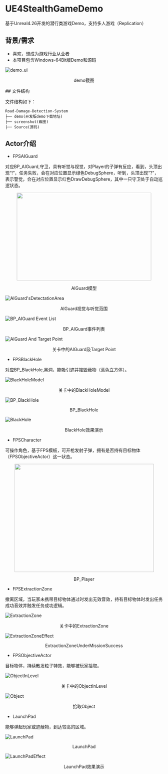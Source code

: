 # UE4StealthGameDemo
基于Unreal4.26开发的潜行类游戏Demo，支持多人游戏（Replication）
## 背景/需求
- 喜欢，想成为游戏行业从业者
- 本项目包含Windows-64Bit版Demo和源码

![demo_ui](https://github.com/GaoKangYu/UE4StealthGameDemo/blob/main/screenshot/demo.png)
<p align="center">demo截图</p>
## 文件结构

文件结构如下：

```
Road-Damage-Detection-System
├── demo(开发版demo下载地址)
├── screenshot(截图)
├── Source(源码)
```

## Actor介绍

- FPSAIGuard

对应BP_AIGuard,守卫，具有听觉与视觉，对Player的子弹有反应，看到，头顶出现“!”，任务失败，会在对应位置显示绿色DebugSphere，听到，头顶出现“?”，表示警觉，会在对应位置显示红色DrawDebugSphere，其中一只守卫处于自动巡逻状态。

<div align=center><img width="430" height="280" src="https://github.com/GaoKangYu/UE4StealthGameDemo/blob/main/screenshot/BP_AIGuard%20Model.png"/></div>

<p align="center">AIGuard模型</p>

![AIGuard'sDetectationArea](https://github.com/GaoKangYu/UE4StealthGameDemo/blob/main/screenshot/AIGuard'sDetectationArea.png)

<p align="center">AIGuard视觉与听觉范围</p>

![BP_AIGuard Event List](https://github.com/GaoKangYu/UE4StealthGameDemo/blob/main/screenshot/BP_AIGuard%20Event%20List.png)

<p align="center">BP_AIGuard事件列表</p>

![AIGuard And Target Point](https://github.com/GaoKangYu/UE4StealthGameDemo/blob/main/screenshot/AIGuard%20And%20Target%20Point.png)

<p align="center">关卡中的AIGuard及Target Point</p>

- FPSBlackHole

对应BP_BlackHole,黑洞，能吸引遮并摧毁蔽物（蓝色立方体）。

![BlackHoleModel](https://github.com/GaoKangYu/UE4StealthGameDemo/blob/main/screenshot/BlackHoleModel.png)

<p align="center">关卡中的BlackHoleModel</p>

![BP_BlackHole](https://github.com/GaoKangYu/UE4StealthGameDemo/blob/main/screenshot/BP_BlackHole.png)

<p align="center">BP_BlackHole</p>

![BlackHole](https://github.com/GaoKangYu/UE4StealthGameDemo/blob/main/screenshot/BlackHole.gif)

<p align="center">BlackHole效果演示</p>

- FPSCharacter

可操作角色，基于FPS模板，可开枪发射子弹，拥有是否持有目标物体（FPSObjectiveActor）这一状态。

<div align=center><img width="445" height="345" src="https://github.com/GaoKangYu/UE4StealthGameDemo/blob/main/screenshot/Player.png"/></div>

<p align="center">BP_Player</p>

- FPSExtractionZone

撤离区域，当玩家未携带目标物体通过时发出无效音效，持有目标物体时发出任务成功音效并触发任务成功逻辑。

![ExtractionZone](https://github.com/GaoKangYu/UE4StealthGameDemo/blob/main/screenshot/ExtractionZone.png)

<p align="center">关卡中的ExtractionZone</p>

![ExtractionZoneEffect](https://github.com/GaoKangYu/UE4StealthGameDemo/blob/main/screenshot/ExtractionZone.gif)

<p align="center">ExtractionZoneUnderMissionSuccess</p>

- FPSObjectiveActor

目标物体，持续散发粒子特效，能够被玩家拾取。

![ObjectInLevel](https://github.com/GaoKangYu/UE4StealthGameDemo/blob/main/screenshot/ObjectInLevel.png)

<p align="center">关卡中的ObjectInLevel</p>

![Object](https://github.com/GaoKangYu/UE4StealthGameDemo/blob/main/screenshot/Object.gif)

<p align="center">拾取Object</p>

- LaunchPad

能够弹起玩家或遮蔽物，到达较高的区域。

![LaunchPad](https://github.com/GaoKangYu/UE4StealthGameDemo/blob/main/screenshot/LaunchPad.png)

<p align="center">LaunchPad</p>

![LaunchPadEffect](https://github.com/GaoKangYu/UE4StealthGameDemo/blob/main/screenshot/LaunchPadEffect.gif)

<p align="center">LaunchPad效果演示</p>
